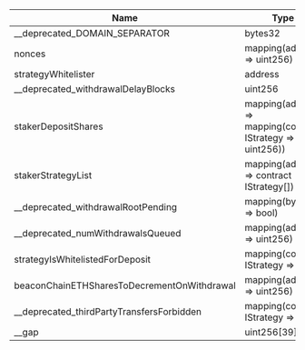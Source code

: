 | Name                                        | Type                                                       | Slot | Offset | Bytes | Contract                                                             |
|---------------------------------------------|------------------------------------------------------------|------|--------|-------|----------------------------------------------------------------------|
| __deprecated_DOMAIN_SEPARATOR               | bytes32                                                    | 0    | 0      | 32    | src/contracts/core/StrategyManagerStorage.sol:StrategyManagerStorage |
| nonces                                      | mapping(address => uint256)                                | 1    | 0      | 32    | src/contracts/core/StrategyManagerStorage.sol:StrategyManagerStorage |
| strategyWhitelister                         | address                                                    | 2    | 0      | 20    | src/contracts/core/StrategyManagerStorage.sol:StrategyManagerStorage |
| __deprecated_withdrawalDelayBlocks          | uint256                                                    | 3    | 0      | 32    | src/contracts/core/StrategyManagerStorage.sol:StrategyManagerStorage |
| stakerDepositShares                         | mapping(address => mapping(contract IStrategy => uint256)) | 4    | 0      | 32    | src/contracts/core/StrategyManagerStorage.sol:StrategyManagerStorage |
| stakerStrategyList                          | mapping(address => contract IStrategy[])                   | 5    | 0      | 32    | src/contracts/core/StrategyManagerStorage.sol:StrategyManagerStorage |
| __deprecated_withdrawalRootPending          | mapping(bytes32 => bool)                                   | 6    | 0      | 32    | src/contracts/core/StrategyManagerStorage.sol:StrategyManagerStorage |
| __deprecated_numWithdrawalsQueued           | mapping(address => uint256)                                | 7    | 0      | 32    | src/contracts/core/StrategyManagerStorage.sol:StrategyManagerStorage |
| strategyIsWhitelistedForDeposit             | mapping(contract IStrategy => bool)                        | 8    | 0      | 32    | src/contracts/core/StrategyManagerStorage.sol:StrategyManagerStorage |
| beaconChainETHSharesToDecrementOnWithdrawal | mapping(address => uint256)                                | 9    | 0      | 32    | src/contracts/core/StrategyManagerStorage.sol:StrategyManagerStorage |
| __deprecated_thirdPartyTransfersForbidden   | mapping(contract IStrategy => bool)                        | 10   | 0      | 32    | src/contracts/core/StrategyManagerStorage.sol:StrategyManagerStorage |
| __gap                                       | uint256[39]                                                | 11   | 0      | 1248  | src/contracts/core/StrategyManagerStorage.sol:StrategyManagerStorage |
